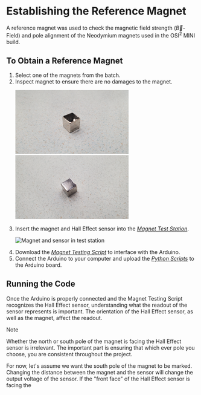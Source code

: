 # Establishing the Reference Magnet

A reference magnet was used to check the magnetic field strength ($\vec{B}$- Field) and pole alignment of the Neodymium magnets used in the OSI<sup>2</sup> MINI build.

## To Obtain a Reference Magnet
  1. Select one of the magnets from the batch.
  2. Inspect magnet to ensure there are no damages to the magnet.
    <p float="left">
      <img src="./Docs/Images/BadMag1.jpg" alt="Damaged Magnet Example 1" width="300" />
      <img src="./Docs/Images/BadMag2.jpg" alt="Damaged Magnet Example 2" width="300" /> 
    </p>
  3. Insert the magnet and Hall Effect sensor into the [*Magnet Test Station*](../osii_MRI/Build/Magnets).
    <p float="left">
      <img src="./Docs/Images/ReferenceMag_setup2.jpg" alt="Magnet and sensor in test station" width="300" />
    </p>     
  4. Download the [*Magnet Testing Script*](../osii_MRI/Software) to interface with the Arduino.
  5. Connect the Arduino to your computer and upload the [*Python Scripts*](../osii_MRI/Software) to the Arduino board.

## Running the Code
Once the Arduino is properly connected and the Magnet Testing Script recognizes the Hall Effect sensor, understanding what the readout of the sensor represents is important. The orientation of the Hall Effect sensor, as well as the magnet, affect the readout. 

> [!NOTE]
> Whether the north or south pole of the magnet is facing the Hall Effect sensor is irrelevant. The important part is ensuring that which ever pole you choose, you are consistent throughout the project.

For now, let's assume we want the south pole of the magnet to be marked. Changing the distance between the magnet and the sensor will change the output voltage of the sensor. If the "front face" of the Hall Effect sensor is facing the 
